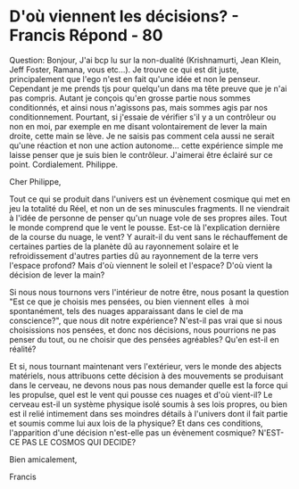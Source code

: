 # D'où viennent les décisions? - Francis Répond - 80

Question: Bonjour, J'ai bcp lu sur la non-dualité (Krishnamurti, Jean Klein, Jeff Foster, Ramana, vous etc...). Je trouve ce qui est dit juste, principalement que l'ego n'est en fait qu'une idée et non le penseur. Cependant je me prends tjs pour quelqu'un dans ma tête preuve que je n'ai pas compris. Autant je conçois qu'en grosse partie nous sommes conditionnés, et ainsi nous n'agissons pas, mais sommes agis par nos conditionnement. Pourtant, si j'essaie de vérifier s'il y a un contrôleur ou non en moi, par exemple en me disant volontairement de lever la main droite, cette main se lève. Je ne saisis pas comment cela aussi ne serait qu'une réaction et non une action autonome... cette expérience simple me laisse penser que je suis bien le contrôleur. J'aimerai être éclairé sur ce point. Cordialement. Philippe.

Cher Philippe,

Tout ce qui se produit dans l'univers est un évènement cosmique qui met en jeu la totalité du Réel, et non un de ses minuscules fragments. Il ne viendrait à l'idée de personne de penser qu'un nuage vole de ses propres ailes. Tout le monde comprend que le vent le pousse. Est-ce là l'explication dernière de la course du nuage, le vent? Y aurait-il du vent sans le réchauffement de certaines parties de la planète dû au rayonnement solaire et le refroidissement d'autres parties dû au rayonnement de la terre vers l'espace profond? Mais d'où viennent le soleil et l'espace? D'où vient la décision de lever la main? 

Si nous nous tournons vers l'intérieur de notre être, nous posant la question "Est ce que je choisis mes pensées, ou bien viennent elles  à moi spontanément, tels des nuages apparaissant dans le ciel de ma conscience?", que nous dit notre expérience? N'est-il pas vrai que si nous choisissions nos pensées, et donc nos décisions, nous pourrions ne pas penser du tout, ou ne choisir que des pensées agréables? Qu'en est-il en réalité?

Et si, nous tournant maintenant vers l'extérieur, vers le monde des abjects matériels, nous attribuons cette décision à des mouvements se produisant dans le cerveau, ne devons nous pas nous demander quelle est la force qui les propulse, quel est le vent qui pousse ces nuages et d'où vient-il? Le cerveau est-il un système physique isolé soumis à ses lois propres, ou bien est il relié intimement dans ses moindres détails à l'univers dont il fait partie et soumis comme lui aux lois de la physique? Et dans ces conditions, l'apparition d'une décision n'est-elle pas un évènement cosmique? N'EST-CE PAS LE COSMOS QUI DECIDE?

Bien amicalement,

Francis

